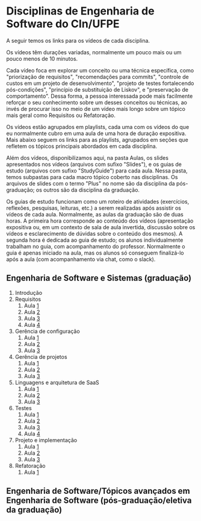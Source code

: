 # Disciplinas de Engenharia de Software do CIn/UFPE

A seguir temos os links para os vídeos de cada disciplina. 

Os vídeos têm durações variadas, normalmente um pouco mais ou um pouco menos de 10 minutos. 

Cada vídeo foca em explorar um conceito ou uma técnica específica, como "priorização de requisitos", "recomendações para commits", "controle de custos em um projeto de desenvolvimento", "projeto de testes fortalecendo pós-condições", "princípio de substituição de Liskov", e "preservação de comportamento". 
Dessa forma, a pessoa interessada pode mais facilmente reforçar o seu conhecimento sobre um desses conceitos ou técnicas, ao invés de procurar isso no meio de um vídeo mais longo sobre um tópico mais geral como Requisitos ou Refatoração.

Os vídeos estão agrupados em playlists, cada uma com os vídeos do que eu normalmente cubro em uma aula de uma hora de duração expositiva.
Mais abaixo seguem os links para as playlists, agrupados em seções que refletem os tópicos principais abordados em cada disciplina. 

Além dos vídeos, disponibilizamos aqui, na pasta Aulas, os slides apresentados nos vídeos (arquivos com sufixo "Slides"), e os guias de estudo (arquivos com sufixo "StudyGuide") para cada aula. 
Nessa pasta, temos subpastas para cada macro tópico coberto nas disciplinas.
Os arquivos de slides com o termo "Plus" no nome são da disciplina da pós-graduação; os outros são da disciplina da graduação.

Os guias de estudo funcionam como um roteiro de atividades (exercícios, reflexões, pesquisas, leituras, etc.) a serem realizadas após assistir os vídeos de cada aula.
Normalmente, as aulas da graduação são de duas horas.
A primeira hora corresponde ao conteúdo dos vídeos (apresentação expositiva ou, em um contexto de sala de aula invertida, discussão sobre os vídeos e esclarecimento de dúvidas sobre o conteúdo dos mesmos).
A segunda hora é dedicada ao guia de estudo; os alunos individualmente trabalham no guia, com acompanhamento do professor.
Normalmente o guia é apenas iniciado na aula, mas os alunos só conseguem finalizá-lo após a aula (com acompanhamento via chat, como o slack).   

## Engenharia de Software e Sistemas (graduação)

1. Introdução
2. Requisitos 
   1. Aula [1](https://www.youtube.com/watch?v=G3texi8S3fk&list=PLE-5PZOOoVUi5Am54VFMEx9rHBfDTAluK)
   2. Aula [2](https://www.youtube.com/watch?v=3KA2wBp6hs4&list=PLE-5PZOOoVUhaLFPgbbzW8n6IdpilEPur) 
   3. Aula [3](https://www.youtube.com/watch?v=Ke6oXvOX7B8&list=PLE-5PZOOoVUjE9_nRIARQZYTOSu8Zuhco)  
   4. Aula [4](https://www.youtube.com/watch?v=vZyDEjjd_-U&list=PLE-5PZOOoVUiZdAW_tU6aYNwgE71QL3vW)
3. Gerência de configuração
   1. Aula [1](https://www.youtube.com/watch?v=y24gtsd8PLw&list=PLE-5PZOOoVUidvbVuFGrTovzLedfSI7WA)
   2. Aula [2](https://www.youtube.com/watch?v=TVeP2FDEy4w&list=PLE-5PZOOoVUjTjoXSSQh1DdugzMxubSgB)
   3. Aula [3](https://www.youtube.com/watch?v=kANDMedBM4A&list=PLE-5PZOOoVUgExp2AdQEk0I8OtPw9cBQo)  
4. Gerência de projetos
   1. Aula [1](https://www.youtube.com/watch?v=79MtK8AfzlA&list=PLE-5PZOOoVUjVOWBEuSc6ITlaF6bOtJQ0)
   2. Aula [2](https://www.youtube.com/watch?v=vszhvyKaPM0&list=PLE-5PZOOoVUh5Tb2ru8X6ILi0awvGPyFs)
   3. Aula [3](https://www.youtube.com/watch?v=qrCBiYNmR9I&list=PLE-5PZOOoVUjfEDBBGHqstB-_Hfdi6WLF)  
5. Linguagens e arquitetura de SaaS
   1. Aula [1](https://www.youtube.com/watch?v=98b14Y6wMKs&list=PLE-5PZOOoVUhLMjaIjfjlZDjOOtcTsV32)
   2. Aula [2](https://www.youtube.com/watch?v=Ox2wR6ZIwRg&list=PLE-5PZOOoVUhqSzVFj9BjrMsLnwByzWzj)
   3. Aula [3](https://www.youtube.com/watch?v=tovmEugyBMk&list=PLE-5PZOOoVUj7Xeh_K53j05pHvc_k9qSj) 
6. Testes
   1. Aula [1](https://www.youtube.com/watch?v=GwCcuJ1TZ0E&list=PLE-5PZOOoVUhMQWiI0wWtgrtFBinF5mOm)
   2. Aula [2](https://www.youtube.com/watch?v=xoX9NxC-Et8&list=PLE-5PZOOoVUgoIe4sNLfuxAfjXOy-xoqL) 
   3. Aula [3](https://www.youtube.com/watch?v=PfSzMNpltfk&list=PLE-5PZOOoVUjywyb1GQagPpeY044jMfT7)  
   4. Aula [4](https://www.youtube.com/watch?v=UYLu8gyMyjk&list=PLE-5PZOOoVUhQOl5u7zYVFGk11nRPHfuk)
7. Projeto e implementação
   1. Aula [1](https://www.youtube.com/watch?v=k3u7Ku8xzPE&list=PLE-5PZOOoVUhbyWss9Kykx4v_Jw3-TcaQ)
   2. Aula [2](https://www.youtube.com/watch?v=QU9AYmEctNA&list=PLE-5PZOOoVUiN3B5G9J1XqbXWIR3KJG7y)
   3. Aula [3](https://www.youtube.com/watch?v=LGIbRIny7po&list=PLE-5PZOOoVUg-QTnjy8pImCq92MAHdWeU) 
8. Refatoração
   1. Aula [1](https://www.youtube.com/watch?v=Mn-YkY7BYA8&list=PLE-5PZOOoVUhMcaasNeSSCf1ZaWvmMY7B)


## Engenharia de Software/Tópicos avançados em Engenharia de Software (pós-graduação/eletiva da graduação)

